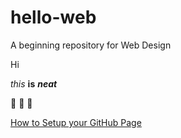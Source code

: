# hello-web
A beginning repository for Web Design

Hi

*this* **is** __*neat*__

:100: :100: :100:

[How to Setup your GitHub Page](https://shawnwegs.github.io/Guide-to-Setup-GH-Pages/)
